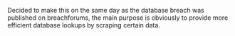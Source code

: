 Decided to make this on the same day as the database breach was published on breachforums, the main purpose is obviously to provide more efficient database lookups by scraping certain data.

